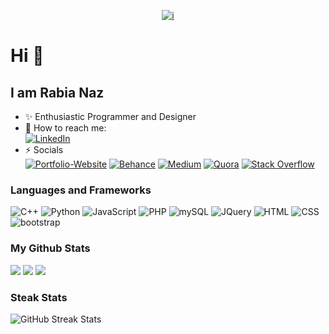 <div align="center">
  
<a href="">![i](https://user-images.githubusercontent.com/115794049/220998533-4db29dda-dbba-40ee-ae02-28c3539c69d2.png)</a>
  
</div>

# Hi 👋
## I am Rabia Naz
- ✨ Enthusiastic Programmer and Designer
- 💬 How to reach me: <br>
[![LinkedIn](https://img.shields.io/badge/LinkedIn-0077B5?style=for-the-badge&logo=linkedin&logoColor=white)](https://www.linkedin.com/in/rabia-n/) <br>
- ⚡️ Socials <br>
[![Portfolio-Website](https://img.shields.io/badge/website-000000?style=for-the-badge&logo=About.me&logoColor=white)](https://iamrabia-n.github.io/)
[![Behance](https://img.shields.io/badge/-Behance-blue?style=for-the-badge&logo=behance&logoColor=white)](https://www.behance.net/iamRabia-N)
[![Medium](https://img.shields.io/badge/Medium-12100E?style=for-the-badge&logo=medium&logoColor=white)](https://medium.com/@Rabia_Naz)
[![Quora](https://img.shields.io/badge/Quora-%23B92B27.svg?&style=for-the-badge&logo=Quora&logoColor=white)](https://www.quora.com/profile/Rabia-Naz-76/)
[![Stack Overflow](https://img.shields.io/badge/Stack_Overflow-FE7A16?style=for-the-badge&logo=stack-overflow&logoColor=white)](https://stackoverflow.com/users/22688262/rabia-naz)

### Languages and Frameworks
![C++](https://img.shields.io/badge/C%2B%2B-00599C?style=for-the-badge&logo=c%2B%2B&logoColor=white)
![Python](https://img.shields.io/badge/Python-d6b22f?style=for-the-badge&logo=python&logoColor=blue)
![JavaScript](https://img.shields.io/badge/JavaScript-323330?style=for-the-badge&logo=javascript&logoColor=F7DF1E)
![PHP](https://img.shields.io/badge/PHP-777BB4?style=for-the-badge&logo=php&logoColor=white)
![mySQL](https://img.shields.io/badge/MySQL-005C84?style=for-the-badge&logo=mysql&logoColor=white)
![JQuery](https://img.shields.io/badge/jQuery-0769AD?style=for-the-badge&logo=jquery&logoColor=white)
![HTML](https://img.shields.io/badge/HTML5-E34F26?style=for-the-badge&logo=html5&logoColor=white)
![CSS](https://img.shields.io/badge/CSS3-1572B6?style=for-the-badge&logo=css3&logoColor=white)
![bootstrap](https://img.shields.io/badge/Bootstrap-563D7C?style=for-the-badge&logo=bootstrap&logoColor=white)

### My Github Stats
![](http://github-profile-summary-cards-k0zymzmdf.vercel.app/api/cards/profile-details?username=iamRabia-N&theme=nord_dark)
![](http://github-profile-summary-cards-k0zymzmdf.vercel.app/api/cards/most-commit-language?username=iamRabia-N&theme=nord_dark)
![](http://github-profile-summary-cards-k0zymzmdf.vercel.app/api/cards/stats?username=iamRabia-N&theme=nord_dark)

### Steak Stats
<img src="https://github-readme-streak-stats.herokuapp.com/?user=iamRabia-N&theme=prussian&background=000000&ring=3CB2E2&fire=3CB2E2&border=3CB2E2&stroke=3CB2E2&currStreakLabel=3CB2E2&sideNums=3CB2E2" alt="GitHub Streak Stats" />


<!--
**iamRabia-N/iamRabia-N** is a ✨ _special_ ✨ repository because its `README.md` (this file) appears on your GitHub profile.

Here are some ideas to get you started:

- 🔭 I’m currently working on ...
- 🌱 I’m currently learning ...
- 👯 I’m looking to collaborate on ...
- 🤔 I’m looking for help with ...
- 💬 Ask me about ...
- 📫 How to reach me: ...
- 😄 Pronouns: ...
- ⚡ Fun fact: ...
-->

